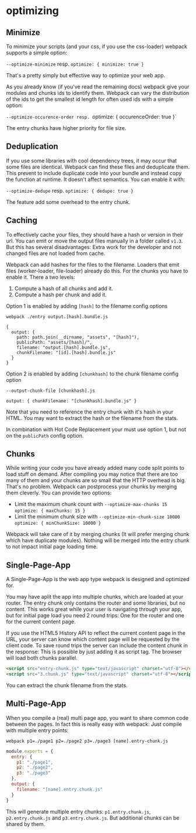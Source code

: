 # optimizing

## Minimize

To minimize your scripts (and your css, if you use the css-loader) webpack supports a simple option:

`--optimize-minimize` resp. `optimize: { minimize: true }`

That's a pretty simply but effective way to optimize your web app.

As you already know (if you've read the remaining docs) webpack give your modules and chunks ids to identify them. Webpack can vary the distribution of the ids to get the smallest id length for often used ids with a simple option:

`--optimize-occurence-order resp. `optimize: { occurenceOrder: true }`

The entry chunks have higher priority for file size.

## Deduplication

If you use some libraries with cool dependency trees, it may occur that some files are identical. Webpack can find these files and deduplicate them. This prevent to include duplicate code into your bundle and instead copy the function at runtime. It doesn't affect semantics. You can enable it with:

`--optimize-dedupe` resp. `optimize: { dedupe: true }`

The feature add some overhead to the entry chunk.

## Caching

To effectively cache your files, they should have a hash or version in their url. You can emit or move the output files manually in a folder called `v1.3`. But this has several disadvantages: Extra work for the developer and not changed files are not loaded from cache.

Webpack can add hashes for the files to the filename. Loaders that emit files (worker-loader, file-loader) already do this. For the chunks you have to enable it. There a two levels:

1. Compute a hash of all chunks and add it.
2. Compute a hash per chunk and add it.

Option 1 is enabled by adding `[hash]` to the filename config options

`webpack ./entry output.[hash].bundle.js`

```
{
  output: {
    path: path.join(__dirname, "assets", "[hash]"),
    publicPath: "assets/[hash]/",
    filename: "output.[hash].bundle.js",
    chunkFilename: "[id].[hash].bundle.js"
  }
}
```

Option 2 is enabled by adding `[chunkhash]` to the chunk filename config option

`--output-chunk-file [chunkhash].js`

`output: { chunkFilename: "[chunkhash].bundle.js" }`

Note that you need to reference the entry chunk with it's hash in your HTML. You may want to extract the hash or the filename from the stats.

In combination with Hot Code Replacement your must use option 1, but not on the `publicPath` config option.

## Chunks

While writing your code you have already added many code split points to load stuff on demand. After compiling you may notice that there are too many of them and your chunks are so small that the HTTP overhead is big. That's no problem. Webpack can postprocess your chunks by merging them cleverly. You can provide two options:

* Limit the maximum chunk count with `--optimize-max-chunks 15` `optimize: { maxChunks: 15 }`
* Limit the minimum chunk size with `--optimize-min-chunk-size 10000` `optimize: { minChunkSize: 10000 }`

Webpack will take care of it by merging chunks (It will prefer merging chunk which have duplicate modules). Nothing will be merged into the entry chunk to not impact initial page loading time.

## Single-Page-App

A Single-Page-App is the web app type webpack is designed and optimized for.

You may have aplit the app into multiple chunks, which are loaded at your router. The entry chunk only contains the router and some libraries, but no content. This works great while your user is navigating through your app, but for initial page load you need 2 round trips: One for the router and one for the current content page.

If you use the HTML5 History API to reflect the current content page in the URL, your server can know which content page will be requested by the client code. To save round trips the server can include the content chunk in the response: This is possible by just adding it as script tag. The browser will load both chunks parallel.

``` html
<script src="entry-chunk.js" type="text/javascript" charset="utf-8"></script>
<script src="3.chunk.js" type="text/javascript" charset="utf-8"></script>
```

You can extract the chunk filename from the stats.

## Multi-Page-App

When you compile a (real) multi page app, you want to share common code between the pages. In fact this is really easy with webpack: Just compile with multiple entry points:

`webpack p1=./page1 p2=./page2 p3=./page3 [name].entry-chunk.js`

``` javascript
module.exports = {
  entry: {
    p1: "./page1",
    p2: "./page2",
    p3: "./page3"
  },
  output: {
    filename: "[name].entry.chunk.js"
  }
}
```

This will generate multiple entry chunks: `p1.entry.chunk.js`, `p2.entry.chunk.js` and `p3.entry.chunk.js`. But additional chunks can be shared by them.